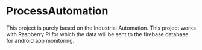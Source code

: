 # ProcessAutomation
This project is purely based on the Industrial Automation. This project works with Raspberry Pi for which the data will be sent to the firebase database for android app monitoring.
